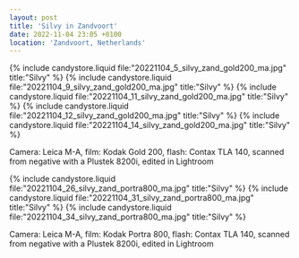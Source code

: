 ```yaml
---
layout: post
title: 'Silvy in Zandvoort'
date: 2022-11-04 23:05 +0100
location: 'Zandvoort, Netherlands'
---
```


{% include candystore.liquid file:"20221104_5_silvy_zand_gold200_ma.jpg" title:"Silvy" %}
{% include candystore.liquid file:"20221104_9_silvy_zand_gold200_ma.jpg" title:"Silvy" %}
{% include candystore.liquid file:"20221104_11_silvy_zand_gold200_ma.jpg" title:"Silvy" %}
{% include candystore.liquid file:"20221104_12_silvy_zand_gold200_ma.jpg" title:"Silvy" %}
{% include candystore.liquid file:"20221104_14_silvy_zand_gold200_ma.jpg" title:"Silvy" %}

Camera: Leica M-A, film: Kodak Gold 200, flash: Contax TLA 140, scanned from negative with a Plustek 8200i, edited in Lightroom

{% include candystore.liquid file:"20221104_26_silvy_zand_portra800_ma.jpg" title:"Silvy" %}
{% include candystore.liquid file:"20221104_31_silvy_zand_portra800_ma.jpg" title:"Silvy" %}
{% include candystore.liquid file:"20221104_34_silvy_zand_portra800_ma.jpg" title:"Silvy" %}

Camera: Leica M-A, film: Kodak Portra 800, flash: Contax TLA 140, scanned from negative with a Plustek 8200i, edited in Lightroom